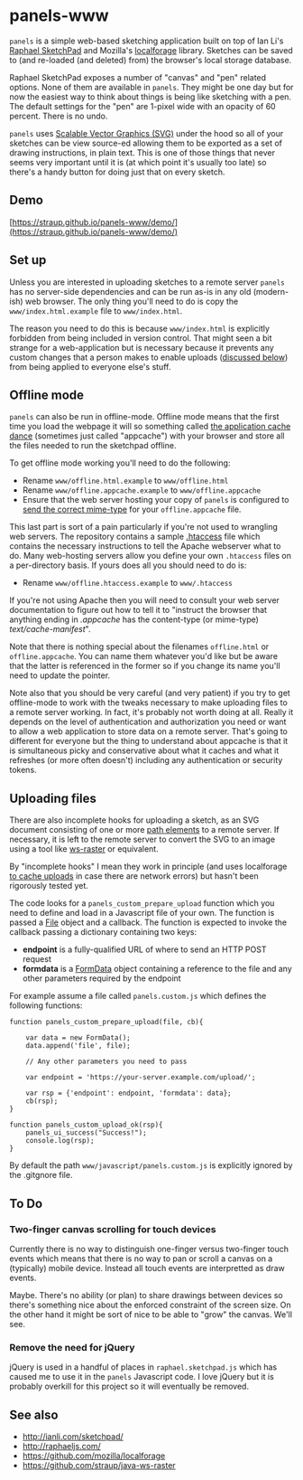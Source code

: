# panels-www

`panels` is a simple web-based sketching application built on top of Ian Li's [Raphael SketchPad](http://ianli.com/sketchpad/) and Mozilla's
[localforage](https://github.com/mozilla/localforage) library. Sketches
can be saved to (and re-loaded (and deleted) from) the browser's local storage database.

Raphael SketchPad exposes a number of "canvas" and "pen" related options. None
of them are available in `panels`. They might be one day but for now the easiest
way to think about things is being like sketching with a pen. The default
settings for the "pen" are 1-pixel wide with an opacity of 60 percent. There is
no undo.

`panels` uses [Scalable Vector Graphics (SVG)](https://developer.mozilla.org/en-US/docs/Web/SVG) under the hood so all of your
sketches can be view source-ed allowing them to be exported as a set of drawing
instructions, in plain text. This is one of those things that never seems very
important until it is (at which point it's usually too late) so there's a handy
button for doing just that on every sketch. 

## Demo

[https://straup.github.io/panels-www/demo/](https://straup.github.io/panels-www/demo/)

## Set up

Unless you are interested in uploading sketches to a remote server `panels` has
no server-side dependencies and can be run as-is in any old (modern-ish) web
browser. The only thing you'll need to do is copy the `www/index.html.example` file to
`www/index.html`.

The reason you need to do this is because `www/index.html` is
explicitly forbidden from being included in version control. That might seen a
bit strange for a web-application but is necessary because it prevents any
custom changes that a person makes to enable uploads ([discussed below](#uploading-files)) from
being applied to everyone else's stuff.

## Offline mode

`panels` can also be run in offline-mode. Offline mode means that the first time
you load the webpage it will so something called [the application cache
dance](https://developer.mozilla.org/en-US/docs/Web/HTML/Using_the_application_cache)
(sometimes just called "appcache") with your browser and store all the files needed to run the sketchpad offline.

To get offline mode working you'll need to do the following:

* Rename `www/offline.html.example` to `www/offline.html`
* Rename `www/offline.appcache.example` to `www/offline.appcache`
* Ensure that the web server hosting your copy of `panels` is configured to [send the correct mime-type](http://www.html5rocks.com/en/tutorials/appcache/beginner/) for your `offline.appcache` file.

This last part is sort of a pain particularly if you're not used to wrangling
web servers. The repository contains a sample
[.htaccess](https://httpd.apache.org/docs/2.4/howto/htaccess.html) file which
contains the necessary instructions to tell the Apache webserver what to
do. Many web-hosting servers allow you define your own `.htaccess` files on a
per-directory basis. If yours does all you should need to do is:

* Rename `www/offline.htaccess.example` to `www/.htaccess`

If you're not using Apache then you will need to consult your web server
documentation to figure out how to tell it to "instruct the browser that anything ending in
_.appcache_ has the content-type (or mime-type) _text/cache-manifest_".

Note that there is nothing special about the filenames `offline.html` or
`offline.appcache`. You can name them whatever you'd like but be aware that the
latter is referenced in the former so if you change its name you'll need to
update the pointer.

Note also that you should be very careful (and very patient) if you try to get
offline-mode to work with the tweaks necessary to make uploading files to a
remote server working. In fact, it's probably not worth doing at all. Really it
depends on the level of authentication and authorization you need or want to
allow a web application to store data on a remote server. That's going to
different for everyone but the thing to understand about appcache is that it is
simultaneous picky and conservative about what it caches and what it refreshes
(or more often doesn't) including any authentication or security tokens.

## Uploading files

There are also incomplete hooks for uploading a sketch, as an SVG document
consisting of one or more [path
elements](https://developer.mozilla.org/en-US/docs/Web/SVG/Tutorial/Paths) to a
remote server. If necessary, it is left to the remote server to convert the SVG to an image using
a tool like [ws-raster](https://github.com/straup/java-ws-raster) or equivalent.

By "incomplete hooks" I mean they work in principle (and uses localforage [to
cache uploads](http://www.aaronland.info/weblog/2014/09/22/desire/#upload) in
case there are network errors) but hasn't been rigorously tested yet.

The code looks for a `panels_custom_prepare_upload` function which you need to
define and load in a Javascript file of your own. The function is passed a
[File](https://developer.mozilla.org/en-US/docs/Web/API/File) object and a callback. The function is expected to invoke the callback
passing a dictionary containing two keys:

* **endpoint** is a fully-qualified URL of where to send an HTTP POST request
* **formdata** is a [FormData](https://developer.mozilla.org/en-US/docs/Web/API/FormData) object containing a reference to the file and any other parameters required by the endpoint

For example assume a file called `panels.custom.js` which defines the following functions:

	function panels_custom_prepare_upload(file, cb){

		var data = new FormData();
		data.append('file', file);

		// Any other parameters you need to pass

		var endpoint = 'https://your-server.example.com/upload/';

		var rsp = {'endpoint': endpoint, 'formdata': data};
		cb(rsp);
	}

	function panels_custom_upload_ok(rsp){
		panels_ui_success("Success!");
		console.log(rsp);
	}

By default the path `www/javascript/panels.custom.js` is explicitly ignored by the .gitgnore file.

## To Do

### Two-finger canvas scrolling for touch devices

Currently there is no way to distinguish one-finger versus two-finger touch
events which means that there is no way to pan or scroll a canvas on a
(typically) mobile device. Instead all touch events are interpretted as draw events.

Maybe. There's no ability (or plan) to share drawings between devices so there's
something nice about the enforced constraint of the screen size. On the other
hand it might be sort of nice to be able to "grow" the canvas. We'll see.

### Remove the need for jQuery

jQuery is used in a handful of places in `raphael.sketchpad.js` which has caused
me to use it in the `panels` Javascript code. I love jQuery but it is probably
overkill for this project so it will eventually be removed.

## See also

* http://ianli.com/sketchpad/
* http://raphaeljs.com/
* https://github.com/mozilla/localforage
* https://github.com/straup/java-ws-raster

